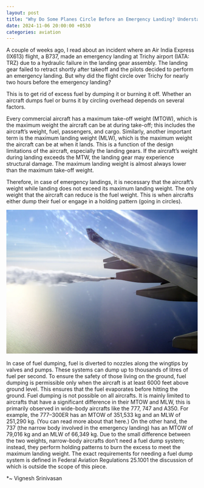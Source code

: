 ```yaml
---
layout: post
title: "Why Do Some Planes Circle Before an Emergency Landing? Understanding Fuel Dumping and Weight Limits in Aviation"
date: 2024-11-06 20:00:00 +0530
categories: aviation
---
```


A couple of weeks ago, I read about an incident where an Air India Express (IX613) flight, a B737, made an emergency landing at Trichy airport (IATA: TRZ) due to a hydraulic failure in the landing gear assembly. The landing gear failed to retract shortly after takeoff and the pilots decided to perform an emergency landing. But why did the flight circle over Trichy for nearly two hours before the emergency landing?

This is to get rid of excess fuel by dumping it or burning it off. Whether an aircraft dumps fuel or burns it by circling overhead depends on several factors.

Every commercial aircraft has a maximum take-off weight (MTOW), which is the maximum weight the aircraft can be at during take-off; this includes the aircraft’s weight, fuel, passengers, and cargo. Similarly, another important term is the maximum landing weight (MLW), which is the maximum weight the aircraft can be at when it lands. This is a function of the design limitations of the aircraft, especially the landing gears. If the aircraft’s weight during landing exceeds the MTW, the landing gear may experience structural damage. The maximum landing weight is almost always lower than the maximum take-off weight.

Therefore, in case of emergency landings, it is necessary that the aircraft’s weight while landing does not exceed its maximum landing weight. The only weight that the aircraft can reduce is the fuel weight. This is when aircrafts either dump their fuel or engage in a holding pattern (going in circles).

![Fuel being dumped from an A340](../_site/assets/fuel-dumping/fuel_dumping.png)

In case of fuel dumping, fuel is diverted to nozzles along the wingtips by valves and pumps. These systems can dump up to thousands of litres of fuel per second. To ensure the safety of those living on the ground, fuel dumping is permissible only when the aircraft is at least 6000 feet above ground level. This ensures that the fuel evaporates before hitting the ground. Fuel dumping is not possible on all aircrafts. It is mainly limited to aircrafts that have a significant difference in their MTOW and MLW, this is primarily observed in wide-body aircrafts like the 777, 747 and A350. For example, the 777–300ER has an MTOW of 351,533 kg and an MLW of 251,290 kg. (You can read more about that here.) On the other hand, the 737 (the narrow body involved in the emergency landing) has an MTOW of 79,016 kg and an MLW of 66,349 kg. Due to the small difference between the two weights, narrow-body aircrafts don’t need a fuel dump system; instead, they perform holding patterns to burn the excess to meet the maximum landing weight. The exact requirements for needing a fuel dump system is defined in Federal Aviation Regulations 25.1001 the discussion of which is outside the scope of this piece.

\*~ Vignesh Srinivasan
